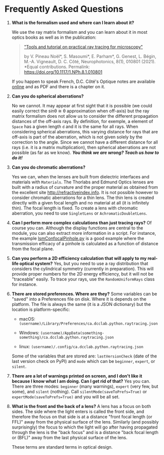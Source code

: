 # Frequently Asked Questions



1. **What is the formalism used and where can I learn about it?**

   We use the ray matrix formalism and you can learn about it in most optics books as well as in the publication:

   > ["Tools and tutorial on practical ray tracing for microscopy"](https://doi.org/10.1117/1.NPh.8.1.010801) 
   >
   > by V. Pineau Noël\*, S. Masoumi\*, E. Parham*, G. Genest, L. Bégin, M.-A. Vigneault, D. C. Côté, 
   > Neurophotonics, 8(1), 010801 (2021). 
   > *Equal contributions.
   > Permalink: https://doi.org/10.1117/1.NPh.8.1.010801

   If you happen to speak French, D.C. Côté's Optique notes are available [online](https://books.apple.com/ca/book/optique/id949326768) and as PDF and there is a chapter on it.

2. **Can you do spherical aberrations?**

   No we cannot. It may appear at first sight that it is possible (we could easily correct the sinθ ≅ θ approximation when off-axis) but the ray matrix formalism does not allow us to consider the different propagation distances of the off-axis rays.  By definition, for exemple, a element of `Space` has a given length `d` and it is the same for all rays.  When considering spherical aberrations, this varying distance for rays that are off-axis is part of the aberration, which is not given solely by the correction to the angle.  Since we cannot have a different distance for all rays (i.e. it is a matrix multiplication), then spherical aberrations are not possible (as far as we know). ***You think we are wrong? Teach us how to do it!***

3. **Can you do chromatic aberrations?**

   Yes we can, when the lenses are built from dielectric interfaces and materials with `Materials`.  The Thorlabs and Edmund Optics lenses are built with a radius of curvature and the proper material as obtained from the excellent site http://refractiveindex.info.
   It is not possible however to consider chromatic aberrations for a thin lens. The thin lens is created directly with a given focal length and no material at all (it is infinitely thin). The focal length is fixed. To create a lens with chromatic aberration, you need to use `SingletLens` or `AchromaticDoubletLens`.
   
4. **Can I perform more complex calculations than just tracing rays?**
   Of course you can. Although the display functions are central to the module, you can also extract more information in a script.  For instance, the example [lsmConfocalPinhole.py](https://github.com/DCC-Lab/RayTracing/blob/master/raytracing/examples/fig6-lsmConfocalpinhole.py) is a good example where the transmission efficacy of a pinhole is calculated as a function of distance from the focal plane.

5. **Can you perform a 2D efficiency calculation that will apply to my real-life optical system?**
   Yes, but you need to use a ray distribution that considers the cylindrical symmetry (currently in preparation). This will provide proper numbers for the 2D energy efficiency, but it will not be "traceable" easily. To trace your rays, use the `RandomUniformRays` class for instance.

6. **There are stored preferences. Where are they?**
   Some variables can be "saved" into a Preferences file on disk.  Where it is depends on the platform. The file is always the same (it is a JSON dictionary) but the location is platform-specific:

   * macOS: `(username)/Library/Preferences/ca.dcclab.python.raytracing.json`

   * Windows: `(username)/AppData(something-something)/ca.dcclab.python.raytracing.json`

   * linux:  `(username)/.config/ca.dcclab.python.raytracing.json`

   
   Some of the variables that are stored are: `lastVersionCheck` (date of the last version check on PyPI) and `mode` which can be `beginner`, `expert`, or `silent`.
   
7. **There are a lot of warnings printed on screen, and I don't like it because I know what I am doing. Can I get rid of that?**
   Yes you can. There are three modes: `beginner` (many warnings), `expert` (very few, but some), and `silent` (nothing). Call `silentMode(saveToPrefs=True)` or `expertMode(saveToPrefs=True)` and you will be all set.

8. **What is the front and the back of a lens?**
   A lens has a focus on both sides.  The side where the light enters is called the front side, and therefore the focus on that side is at a distance "front focal length (or FFL)" away from the physical surface of the lens. Similarly (and possibly surprisingly) the focus to which the light will go after having propagated through the lens is the "back focus" and is a distance "back focal length or (BFL)" away from the last physical surface of the lens.

   These terms are standard terms in optical design.

